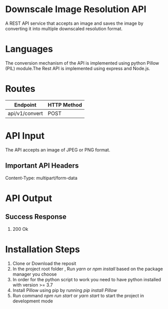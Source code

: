 # Downscale Image Resolution API
A REST API service that accepts an image and saves the image by converting it into multiple downscaled resolution format.

# Languages
The conversion mechanism of the API is implemented using python Pillow (PIL) module.The Rest API is implemented using express and Node.js.

# Routes
  Endpoint | HTTP Method
------------ | -------------
  api/v1/convert | POST

# API Input
The API accepts an image of JPEG or PNG format.
  ## Important API Headers
  Content-Type: multipart/form-data
  
  
# API Output

 ## Success Response 
 1. 200 Ok

# Installation Steps
1.  Clone or Download the reposit
2.  In the project root folder , Run *yarn* or *npm install* based on the package manager you choose
3.  In order for the python script to work you need to have python installed with version >= 3.7
4.  Install Pillow using pip by running *pip install Pillow* 
5.  Run command *npm run start* or *yarn start* to start the project in development mode




